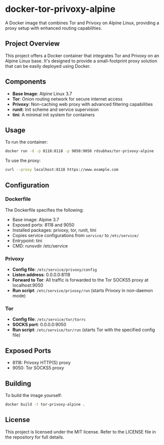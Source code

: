 # docker-tor-privoxy-alpine

A Docker image that combines Tor and Privoxy on Alpine Linux, providing a proxy setup with enhanced routing capabilities.

## Project Overview

This project offers a Docker container that integrates Tor and Privoxy on an Alpine Linux base. It's designed to provide a small-footprint proxy solution that can be easily deployed using Docker.

## Components

- **Base Image**: Alpine Linux 3.7
- **Tor**: Onion routing network for secure internet access
- **Privoxy**: Non-caching web proxy with advanced filtering capabilities
- **runit**: Init scheme and service supervision
- **tini**: A minimal init system for containers

## Usage

To run the container:

```bash
docker run -d -p 8118:8118 -p 9050:9050 rdsubhas/tor-privoxy-alpine
```

To use the proxy:

```bash
curl --proxy localhost:8118 https://www.example.com
```

## Configuration

### Dockerfile

The Dockerfile specifies the following:

- Base image: Alpine 3.7
- Exposed ports: 8118 and 9050
- Installed packages: privoxy, tor, runit, tini
- Copies service configurations from `service/` to `/etc/service/`
- Entrypoint: tini
- CMD: runsvdir /etc/service

### Privoxy

- **Config file**: `/etc/service/privoxy/config`
- **Listen address**: 0.0.0.0:8118
- **Forward to Tor**: All traffic is forwarded to the Tor SOCKS5 proxy at localhost:9050
- **Run script**: `/etc/service/privoxy/run` (starts Privoxy in non-daemon mode)

### Tor

- **Config file**: `/etc/service/tor/torrc`
- **SOCKS port**: 0.0.0.0:9050
- **Run script**: `/etc/service/tor/run` (starts Tor with the specified config file)

## Exposed Ports

- 8118: Privoxy HTTP(S) proxy
- 9050: Tor SOCKS5 proxy

## Building

To build the image yourself:

```bash
docker build -t tor-privoxy-alpine .
```

## License

This project is licensed under the MIT license. Refer to the LICENSE file in the repository for full details.
